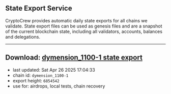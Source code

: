 ## State Export Service
CryptoCrew provides automatic daily state exports for all chains we validate. State export files can be used as genesis files and are a snapshot of the current blockchain state, including all validators, accounts, balances and delegations.

---
**Download: [dymension_1100-1 state export](https://dl-eu2.ccvalidators.com/SERVICE/dymension/dymension_1100-1_export_6854542.json)**
---

- last updated: Sat Apr 26 2025 17:04:33
- chain id: `dymension_1100-1`
- export height: `6854542`
- use for: airdrops, local tests, chain recovery

